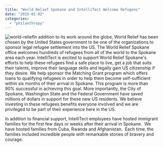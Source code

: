 ```yaml
---
title: "World Relief Spokane and IntelliTect Welcome Refugees"
date: "2015-01-02"
categories: 
  - "philanthropy"
---
```


![world-relief](/wp-content/uploads/2015/01/world-relief.jpg)In addition to its work around the globe, World Relief has been chosen by the United States government to be one of the organizations to sponsor legal refugee settlement into the US. The World Relief Spokane office welcomes hundreds of refugees from all of the world to the Spokane area each year. IntelliTect is excited to support World Relief Spokane's efforts to help these refugees find a safe place to live, get a job that suits their talents, improve their language skills and legally gain US citizenship if they desire. We help sponsor the Matching Grant program which offers loans to qualifying refugees in order to help them become self-sufficient within six months of their arrival in Spokane. This program is more than 90% successful in achieving this goal. More importantly, the City of Spokane, Washington State and the Federal Government have saved millions of dollars in support for these new US residents. We believe investing in these refugees benefits everyone involved and we are privileged to be part of their experience here in the US.

In addition to financial support, IntelliTect employees have hosted immigrant families for the first few days or weeks after their arrival in Spokane.  We have hosted families from Cuba, Rwanda and Afghanistan.  Each time, the families included incredible people with remarkable stories of bravery and courage.
